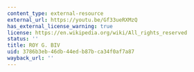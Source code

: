```yaml
---
content_type: external-resource
external_url: https://youtu.be/Gf33ueRXMzQ
has_external_license_warning: true
license: https://en.wikipedia.org/wiki/All_rights_reserved
status: ''
title: ROY G. BIV
uid: 3786b3eb-46db-44ed-b87b-ca34f0af7a87
wayback_url: ''
---
```

